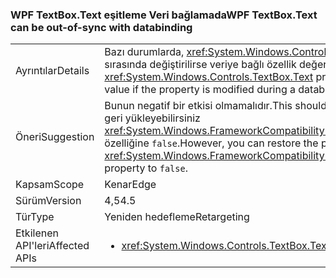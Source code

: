 ### <a name="wpf-textboxtext-can-be-out-of-sync-with-databinding"></a><span data-ttu-id="282cd-101">WPF TextBox.Text eşitleme Veri bağlamada</span><span class="sxs-lookup"><span data-stu-id="282cd-101">WPF TextBox.Text can be out-of-sync with databinding</span></span>

|   |   |
|---|---|
|<span data-ttu-id="282cd-102">Ayrıntılar</span><span class="sxs-lookup"><span data-stu-id="282cd-102">Details</span></span>|<span data-ttu-id="282cd-103">Bazı durumlarda, <xref:System.Windows.Controls.TextBox.Text> özellik özelliği databinding yazma işlemi sırasında değiştirilirse veriye bağlı özellik değeri önceki değerini gösterir.</span><span class="sxs-lookup"><span data-stu-id="282cd-103">In some cases, the <xref:System.Windows.Controls.TextBox.Text> property reflects a previous value of the databound property value if the property is modified during a databinding write operation.</span></span>|
|<span data-ttu-id="282cd-104">Öneri</span><span class="sxs-lookup"><span data-stu-id="282cd-104">Suggestion</span></span>|<span data-ttu-id="282cd-105">Bunun negatif bir etkisi olmamalıdır.</span><span class="sxs-lookup"><span data-stu-id="282cd-105">This should have no negative impact.</span></span> <span data-ttu-id="282cd-106">Ancak, önceki davranış ayarlayarak geri yükleyebilirsiniz <xref:System.Windows.FrameworkCompatibilityPreferences.KeepTextBoxDisplaySynchronizedWithTextProperty> özelliğine <code>false</code>.</span><span class="sxs-lookup"><span data-stu-id="282cd-106">However, you can restore the previous behavior by setting the <xref:System.Windows.FrameworkCompatibilityPreferences.KeepTextBoxDisplaySynchronizedWithTextProperty> property to <code>false</code>.</span></span>|
|<span data-ttu-id="282cd-107">Kapsam</span><span class="sxs-lookup"><span data-stu-id="282cd-107">Scope</span></span>|<span data-ttu-id="282cd-108">Kenar</span><span class="sxs-lookup"><span data-stu-id="282cd-108">Edge</span></span>|
|<span data-ttu-id="282cd-109">Sürüm</span><span class="sxs-lookup"><span data-stu-id="282cd-109">Version</span></span>|<span data-ttu-id="282cd-110">4,5</span><span class="sxs-lookup"><span data-stu-id="282cd-110">4.5</span></span>|
|<span data-ttu-id="282cd-111">Tür</span><span class="sxs-lookup"><span data-stu-id="282cd-111">Type</span></span>|<span data-ttu-id="282cd-112">Yeniden hedefleme</span><span class="sxs-lookup"><span data-stu-id="282cd-112">Retargeting</span></span>|
|<span data-ttu-id="282cd-113">Etkilenen API'leri</span><span class="sxs-lookup"><span data-stu-id="282cd-113">Affected APIs</span></span>|<ul><li><xref:System.Windows.Controls.TextBox.Text?displayProperty=nameWithType></li></ul>|

